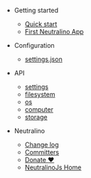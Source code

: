 * Getting started
  * [Quick start](gettingstarted/quickstart.md)
  * [First Neutralino App](gettingstarted/firstapp.md)
 
* Configuration
  * [settings.json](configuration/settings.json.md)

* API
  * [settings](api/settings.md)
  * [filesystem](api/filesystem.md)  
  * [os](api/os.md)  
  * [computer](api/computer.md)  
  * [storage](api/storage.md)

* Neutralino
  * [Change log](other/changelog.md)
  * [Committers](other/committers.md)
  * [Donate ❤️](https://opencollective.com/neutralinojs)
  * [NeutralinoJs Home](https://neutralinojs.github.io)
